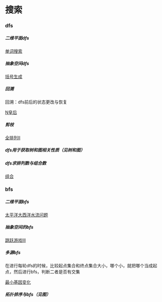 # 搜索


### dfs

##### 二维平面dfs

[单词搜索](./code/单词搜索.java)

##### 抽象空间dfs

[括号生成](./code/括号生成.java)

##### 回溯

回溯：dfs前后的状态更改与恢复

[N皇后](./code/N皇后.java)

##### 剪枝

[全排列II](./code/全排列II.java)

##### dfs用于获取树和图相关性质（见树和图）

##### dfs求排列数与组合数

[组合](./code/组合.cpp)






### bfs

##### 二维平面bfs

[太平洋大西洋水流问题](./code/太平洋大西洋水流问题.java)

##### 抽象空间的bfs

[跳跃游戏III](./code/跳跃游戏III.java)

##### 多源bfs

在进行每轮dfs的时候，比较起点集合和终点集合大小，哪个小，就把哪个当成起点，然后进行bfs，判断二者是否有交集

[最小基因变化](./code/最小基因变化.java)

##### 拓扑排序与bfs（见图）






































